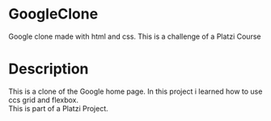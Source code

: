 # GoogleClone
Google clone made with html and css. This is a challenge of a Platzi Course

<h1> Description </h1>

This is a clone of the Google home page. In this project i learned how to use ccs grid and flexbox.
<br>
This is part of a Platzi Project.
